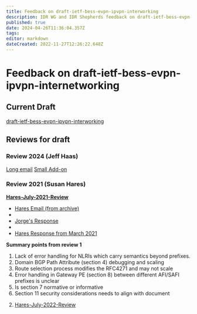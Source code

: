 ```yaml
---
title: Feedback on draft-ietf-bess-evpn-ipvpn-interworking
description: IDR WG and IDR Shepherds feedback on draft-ietf-bess-evpn-ipvpn-interworking
published: true
date: 2024-04-26T11:36:04.357Z
tags: 
editor: markdown
dateCreated: 2022-11-27T12:26:22.648Z
---
```


# Feedback on draft-ietf-bess-evpn-ipvpn-internetworking


## Current Draft 
[draft-ietf-bess-evpn-ipvpn-interworking](https://datatracker.ietf.org/doc/draft-ietf-bess-evpn-ipvpn-interworking/)

## Reviews for draft 
### Review 2024 (Jeff Haas) 
[Long email](https://mailarchive.ietf.org/arch/msg/idr/jEU8rZEKMsG4uANupzLY2-WKtis/)
[Small Add-on](https://mailarchive.ietf.org/arch/msg/idr/rHzJeXmBYXm97eiJyucMGiARKSo/) 

### Review 2021 (Susan Hares) 
**[Hares-July-2021-Review](/groups/idr/Feedback-to-BESS/evpn-ipvpn-interworking-feedback/Review1)**

-  [Hares Email (from archive)](https://mailarchive.ietf.org/arch/msg/bess/xr35SuwoY6pJTYS0J2tSopiH-4E/)
-  
-  [Jorge's Response](https://mailarchive.ietf.org/arch/msg/bess/in9NoyDZ2VUAvy4qE4m-6XkKCJY/)
-  
-  [Hares Response from March 2021](https://mailarchive.ietf.org/arch/msg/bess/JaBpkLWzkb3JOQGkR57M38uAAkc/)
 
**Summary points from review 1**
1) Lack of error handling for NLRIs which carry semantics beyond prefixes.
2) Domain BGP Path Attribute (section 4) debugging and scaling
3) Route selection process modifies the RFC4271 and may not scale
4) Error handling in Gateway PE (section 8) between different AFI/SAFI prefixes is unclear
5) Is section 7 normative or informative
6) Section 11 security considerations needs to align with document

2. [Hares-July-2022-Review](/groups/idr/Feedback-to-BESS/evpn-ipvpn-interworking-feedback/Review1)


